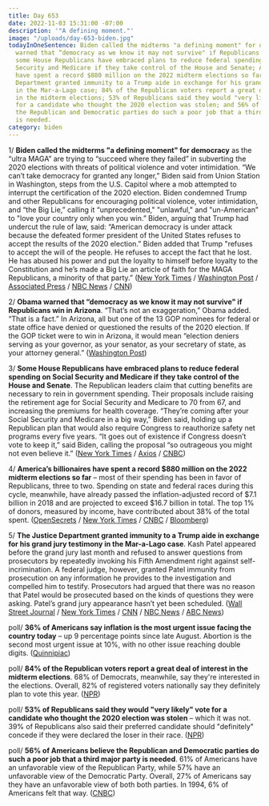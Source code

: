 ```yaml
---
title: Day 653
date: 2022-11-03 15:31:00 -07:00
description: '"A defining moment."'
image: "/uploads/day-653-biden.jpg"
todayInOneSentence: Biden called the midterms "a defining moment" for democracy; Obama
  warned that “democracy as we know it may not survive" if Republicans win in Arizona;
  some House Republicans have embraced plans to reduce federal spending on Social
  Security and Medicare if they take control of the House and Senate; America’s billionaires
  have spent a record $880 million on the 2022 midterm elections so far; the Justice
  Department granted immunity to a Trump aide in exchange for his grand jury testimony
  in the Mar-a-Lago case; 84% of the Republican voters report a great deal of interest
  in the midterm elections; 53% of Republicans said they would "very likely" vote
  for a candidate who thought the 2020 election was stolen; and 56% of Americans believe
  the Republican and Democratic parties do such a poor job that a third major party
  is needed.
category: biden
---
```


1/ **Biden called the midterms "a defining moment" for democracy** as the “ultra MAGA” are trying to “succeed where they failed” in subverting the 2020 elections with threats of political violence and voter intimidation. “We can’t take democracy for granted any longer,” Biden said from Union Station in Washington, steps from the U.S. Capitol where a mob attempted to interrupt the certification of the 2020 election. Biden condemned Trump and other Republicans for encouraging political violence, voter intimidation, and “the Big Lie,” calling it “unprecedented," "unlawful," and "un-American” to "love your country only when you win.” Biden, arguing that Trump had undercut the rule of law, said: “American democracy is under attack because the defeated former president of the United States refuses to accept the results of the 2020 election.” Biden added that Trump "refuses to accept the will of the people. He refuses to accept the fact that he lost. He has abused his power and put the loyalty to himself before loyalty to the Constitution and he’s made a Big Lie an article of faith for the MAGA Republicans, a minority of that party.” ([New York Times](https://www.nytimes.com/2022/11/02/us/politics/biden-speech-democracy-election.html) / [Washington Post](https://www.washingtonpost.com/politics/2022/11/02/biden-warning-democracy-midterms-election-gop/) / [Associated Press](https://apnews.com/article/2022-midterm-elections-biden-democracy-anita-dunn-government-and-politics-16c8a7f93e6d1718bd794671d186bed3) / [NBC News](https://www.nbcnews.com/politics/2022-election/biden-give-primetime-speech-threats-democracy-final-midterms-push-rcna55218) / [CNN](https://www.cnn.com/2022/11/02/politics/biden-speech-democracy-dc))

2/ **Obama warned that “democracy as we know it may not survive" if Republicans win in Arizona**. “That’s not an exaggeration,” Obama added. “That is a fact.” In Arizona, all but one of the 13 GOP nominees for federal or state office have denied or questioned the results of the 2020 election. If the GOP ticket were to win in Arizona, it would mean “election deniers serving as your governor, as your senator, as your secretary of state, as your attorney general.” ([Washington Post](https://www.washingtonpost.com/politics/2022/11/03/obama-says-democracy-may-not-survive-if-arizona-republicans-win/))

3/ **Some House Republicans have embraced plans to reduce federal spending on Social Security and Medicare if they take control of the House and Senate**. The Republican leaders claim that cutting benefits are necessary to rein in government spending. Their proposals include raising the retirement age for Social Security and Medicare to 70 from 67, and increasing the premiums for health coverage. “They’re coming after your Social Security and Medicare in a big way,” Biden said, holding up a Republican plan that would also require Congress to reauthorize safety net programs every five years. “It goes out of existence if Congress doesn’t vote to keep it,” said Biden, calling the proposal “so outrageous you might not even believe it.” ([New York Times](https://www.nytimes.com/2022/11/02/us/politics/republicans-social-security-medicare.html) / [Axios](https://www.axios.com/2022/11/03/gop-floats-medicare-reform) / [CNBC](https://www.cnbc.com/2022/11/02/how-social-security-and-medicare-may-be-affected-by-midterm-elections.html))

4/ **America’s billionaires have spent a record $880 million on the 2022 midterm elections so far** – most of their spending has been in favor of Republicans, three to two. Spending on state and federal races during this cycle, meanwhile, have already passed the inflation-adjusted record of $7.1 billion in 2018 and are projected to exceed $16.7 billion in total. The top 1% of donors, measured by income, have contributed about 38% of the total spent. ([OpenSecrets](https://www.opensecrets.org/news/2022/11/total-cost-of-2022-state-and-federal-elections-projected-to-exceed-16-7-billion) / [New York Times](https://www.nytimes.com/2022/11/03/us/politics/midterm-money-billionaires.html?smid=url-share) / [CNBC](https://www.cnbc.com/2022/11/03/american-billionaires-spent-a-record-880-million-on-the-us-midterm-elections-.html) / [Bloomberg](https://www.bloomberg.com/news/articles/2022-11-03/spending-on-us-midterm-elections-to-exceed-16-7-billion-setting-new-record?srnd=politics-vp&sref=MIBMEEoj))

5/ **The Justice Department granted immunity to a Trump aide in exchange for his grand jury testimony in the Mar-a-Lago case**. Kash Patel appeared before the grand jury last month and refused to answer questions from prosecutors by repeatedly invoking his Fifth Amendment right against self-incrimination. A federal judge, however, granted Patel immunity from prosecution on any information he provides to the investigation and compelled him to testify. Prosecutors had argued that there was no reason that Patel would be prosecuted based on the kinds of questions they were asking. Patel’s grand jury appearance hasn’t yet been scheduled. ([Wall Street Journal](https://www.wsj.com/articles/trump-aide-granted-immunity-set-to-testify-at-grand-jury-probing-mar-a-lago-documents-11667429590?mod=djemalertNEWS) / [New York Times](https://www.nytimes.com/2022/11/02/us/politics/justice-department-trump-kash-patel.html) / [CNN](https://www.cnn.com/2022/11/02/politics/kash-patel-testify-mar-a-lago-documents-grand-jury/) / [NBC News](https://www.nbcnews.com/politics/donald-trump/doj-grants-immunity-trump-adviser-kash-patel-compel-grand-jury-testimo-rcna55488) / [ABC News](https://abcnews.go.com/Politics/trump-aide-offered-immunity-testify-grand-jury-mar/story?id=92576020))



poll/ **36% of Americans say inflation is the most urgent issue facing the country today** – up 9 percentage points since late August. Abortion is the second most urgent issue at 10%, with no other issue reaching double digits. ([Quinnipiac](https://poll.qu.edu/poll-release?releaseid=3861))

poll/ **84% of the Republican voters report a great deal of interest in the midterm elections**. 68% of Democrats, meanwhile, say they're interested in the elections. Overall, 82% of registered voters nationally say they definitely plan to vote this year. ([NPR](https://www.npr.org/2022/11/02/1133169243/poll-democrats-republicans-election-midterms-voters))

poll/ **53% of Republicans said they would "very likely" vote for a candidate who thought the 2020 election was stolen** – which it was not. 39% of Republicans also said their preferred candidate should "definitely" concede if they were declared the loser in their race. ([NPR](https://www.npr.org/2022/11/02/1133169243/poll-democrats-republicans-election-midterms-voters))

poll/ **56% of Americans believe the Republican and Democratic parties do such a poor job that a third major party is needed**. 61% of Americans have an unfavorable view of the Republican Party, while 57% have an unfavorable view of the Democratic Party. Overall, 27% of Americans say they have an unfavorable view of both both parties. In 1994, 6% of Americans felt that way. ([CNBC](https://www.cnbc.com/2022/11/03/increasingly-dissatisfied-voters-favor-getting-a-third-party-choice.html))

